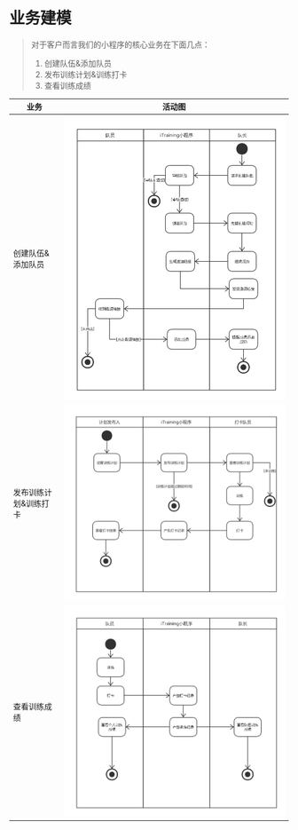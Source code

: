 # 业务建模

> 对于客户而言我们的小程序的核心业务在下面几点：
>
> 1. 创建队伍&添加队员
> 2. 发布训练计划&训练打卡
> 3. 查看训练成绩

| 业务                  | 活动图                                                       |
| --------------------- | ------------------------------------------------------------ |
| 创建队伍&添加队员     | ![iTraining业务建模-创建队伍添加队员](../assets/images/uml/iTraining业务建模-创建队伍添加队员.png) |
| 发布训练计划&训练打卡 | ![iTraining业务建模-查看训练成绩](../assets/images/uml/iTraining业务建模-训练打卡.png) |
| 查看训练成绩          | ![iTraining业务建模-查看训练成绩](../assets/images/uml/iTraining业务建模-查看训练成绩.png) |

